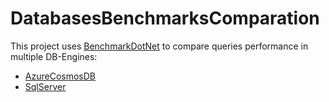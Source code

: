 # DatabasesBenchmarksComparation

This project uses [BenchmarkDotNet](https://github.com/dotnet/BenchmarkDotNet) to compare queries performance in multiple DB-Engines:

* [AzureCosmosDB](https://github.com/espumita/databases-performance-comparison/tree/main/src/AzureCosmosDB)
* [SqlServer](https://github.com/espumita/databases-performance-comparison/tree/main/src/SqlServer)
